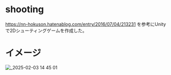 # shooting

https://nn-hokuson.hatenablog.com/entry/2016/07/04/213231
を参考にUnityで2Dシューティングゲームを作成した。

# イメージ


![_2025-02-03 14 45 01](https://github.com/user-attachments/assets/f6b4e06d-c5b2-44fd-ac6a-b56e7f16c38b)
